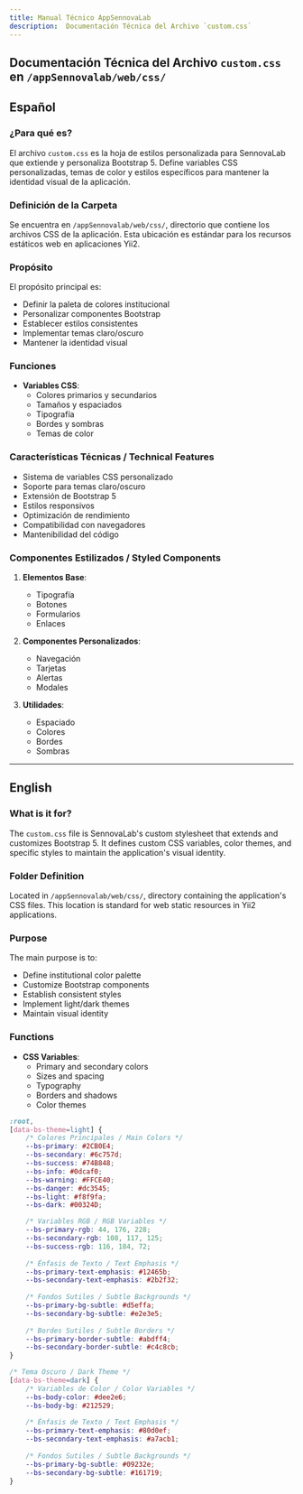 ```yaml
---
title: Manual Técnico AppSennovaLab
description:  Documentación Técnica del Archivo `custom.css`
---
```


## Documentación Técnica del Archivo `custom.css` en `/appSennovalab/web/css/`

## Español

### ¿Para qué es?
El archivo `custom.css` es la hoja de estilos personalizada para SennovaLab que extiende y personaliza Bootstrap 5. Define variables CSS personalizadas, temas de color y estilos específicos para mantener la identidad visual de la aplicación.

### Definición de la Carpeta
Se encuentra en `/appSennovalab/web/css/`, directorio que contiene los archivos CSS de la aplicación. Esta ubicación es estándar para los recursos estáticos web en aplicaciones Yii2.

### Propósito
El propósito principal es:
- Definir la paleta de colores institucional
- Personalizar componentes Bootstrap
- Establecer estilos consistentes
- Implementar temas claro/oscuro
- Mantener la identidad visual

### Funciones
- **Variables CSS**:
  - Colores primarios y secundarios
  - Tamaños y espaciados
  - Tipografía
  - Bordes y sombras
  - Temas de color

### Características Técnicas / Technical Features
- Sistema de variables CSS personalizado
- Soporte para temas claro/oscuro
- Extensión de Bootstrap 5
- Estilos responsivos
- Optimización de rendimiento
- Compatibilidad con navegadores
- Mantenibilidad del código

### Componentes Estilizados / Styled Components
1. **Elementos Base**:
   - Tipografía
   - Botones
   - Formularios
   - Enlaces

2. **Componentes Personalizados**:
   - Navegación
   - Tarjetas
   - Alertas
   - Modales

3. **Utilidades**:
   - Espaciado
   - Colores
   - Bordes
   - Sombras

---

## English

### What is it for?
The `custom.css` file is SennovaLab's custom stylesheet that extends and customizes Bootstrap 5. It defines custom CSS variables, color themes, and specific styles to maintain the application's visual identity.

### Folder Definition
Located in `/appSennovalab/web/css/`, directory containing the application's CSS files. This location is standard for web static resources in Yii2 applications.

### Purpose
The main purpose is to:
- Define institutional color palette
- Customize Bootstrap components
- Establish consistent styles
- Implement light/dark themes
- Maintain visual identity

### Functions
- **CSS Variables**:
  - Primary and secondary colors
  - Sizes and spacing
  - Typography
  - Borders and shadows
  - Color themes

```css:appSennovalab/web/css/custom.css
:root,
[data-bs-theme=light] {
    /* Colores Principales / Main Colors */
    --bs-primary: #2CB0E4;
    --bs-secondary: #6c757d;
    --bs-success: #74B848;
    --bs-info: #0dcaf0;
    --bs-warning: #FFCE40;
    --bs-danger: #dc3545;
    --bs-light: #f8f9fa;
    --bs-dark: #00324D;

    /* Variables RGB / RGB Variables */
    --bs-primary-rgb: 44, 176, 228;
    --bs-secondary-rgb: 108, 117, 125;
    --bs-success-rgb: 116, 184, 72;
    
    /* Énfasis de Texto / Text Emphasis */
    --bs-primary-text-emphasis: #12465b;
    --bs-secondary-text-emphasis: #2b2f32;
    
    /* Fondos Sutiles / Subtle Backgrounds */
    --bs-primary-bg-subtle: #d5effa;
    --bs-secondary-bg-subtle: #e2e3e5;
    
    /* Bordes Sutiles / Subtle Borders */
    --bs-primary-border-subtle: #abdff4;
    --bs-secondary-border-subtle: #c4c8cb;
}

/* Tema Oscuro / Dark Theme */
[data-bs-theme=dark] {
    /* Variables de Color / Color Variables */
    --bs-body-color: #dee2e6;
    --bs-body-bg: #212529;
    
    /* Énfasis de Texto / Text Emphasis */
    --bs-primary-text-emphasis: #80d0ef;
    --bs-secondary-text-emphasis: #a7acb1;
    
    /* Fondos Sutiles / Subtle Backgrounds */
    --bs-primary-bg-subtle: #09232e;
    --bs-secondary-bg-subtle: #161719;
}
```













